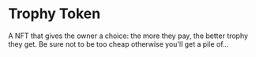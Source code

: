 # Trophy Token
A NFT that gives the owner a choice: the more they pay, the better trophy they get.
Be sure not to be too cheap otherwise you'll get a pile of...